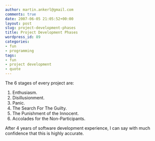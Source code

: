 ```yaml
---
author: martin.ankerl@gmail.com
comments: true
date: 2007-06-05 21:05:52+00:00
layout: post
slug: project-development-phases
title: Project Development Phases
wordpress_id: 89
categories:
- fun
- programming
tags:
- fun
- project development
- quote
---
```


The 6 stages of every project are:

1. Enthusiasm.
1. Disillusionment.
1. Panic.
1. The Search For The Guilty.
1. The Punishment of the Innocent.
1. Accolades for the Non-Participants.

After 4 years of software development experience, I can say with much confidence that this is highly accurate.